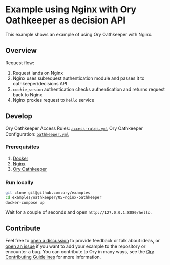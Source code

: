 # Example using Nginx with Ory Oathkeeper as decision API

This example shows an example of using Ory Oathkeeper with Nginx.

## Overview

Request flow:

1. Request lands on Nginx
1. Nginx uses subrequest authentication module and passes it to
   oathkeeper/decisions API
1. `cookie_sesion` authentication checks authentication and returns request back
   to Nginx
1. Nginx proxies request to `hello` service

## Develop

Ory Oathkeeper Access Rules: [`access-rules.yml`](./oathkeeper/access-rules.yml)
Ory Oathkeeper Configuration: [`oathkeeper.yml`](./oathkeeper/oathkeeper.yml)

### Prerequisites

1. [Docker](https://docs.docker.com/get-docker/)
1. [Nginx](https://www.nginx.com/resources/wiki/start/topics/tutorials/install/)
1. [Ory Oathkeeper](https://www.ory.sh/docs/oathkeeper/install)

### Run locally

```bash
git clone git@github.com:ory/examples
cd examples/oathkeeper/05-nginx-oathkeeper
docker-compose up
```

Wait for a couple of seconds and open `http://127.0.0.1:8080/hello`.

## Contribute

Feel free to
[open a discussion](https://github.com/ory/examples/discussions/new) to provide
feedback or talk about ideas, or
[open an issue](https://github.com/ory/examples/issues/new) if you want to add
your example to the repository or encounter a bug. You can contribute to Ory in
many ways, see the
[Ory Contributing Guidelines](https://www.ory.sh/docs/ecosystem/contributing)
for more information.

